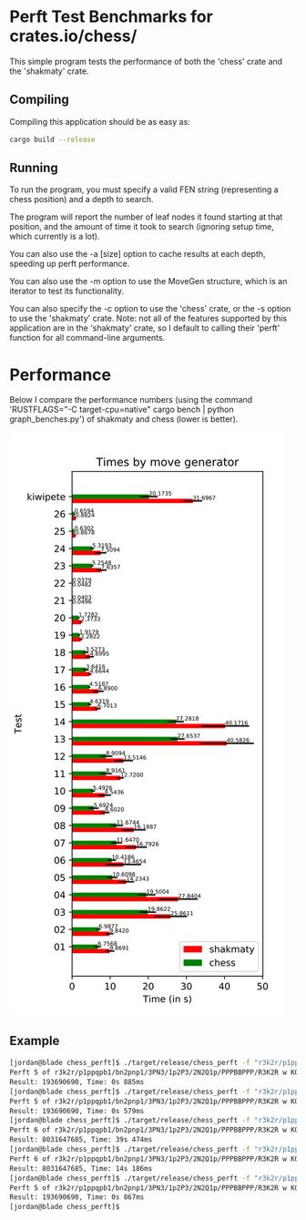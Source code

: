 # Perft Test Benchmarks for crates.io/chess/

This simple program tests the performance of both the 'chess' crate and the 'shakmaty' crate.

## Compiling

Compiling this application should be as easy as:

```bash
cargo build --release
```

## Running

To run the program, you must specify a valid FEN string (representing a chess position) and a depth to search.

The program will report the number of leaf nodes it found starting at that position, and the amount of time it took to search (ignoring setup time, which currently is a lot).

You can also use the -a [size] option to cache results at each depth, speeding up perft performance.

You can also use the -m option to use the MoveGen structure, which is an iterator to test its functionality.

You can also specify the -c option to use the 'chess' crate, or the -s option to use the 'shakmaty' crate.  Note: not all of the features supported by this application are in the 'shakmaty' crate, so I default to calling their 'perft' function for all command-line arguments.

# Performance

Below I compare the performance numbers (using the command 'RUSTFLAGS="-C target-cpu=native" cargo bench | python graph_benches.py') of shakmaty and chess (lower is better).

![Performance Numbers SVG](./performance.svg)

## Example

```bash
[jordan@blade chess_perft]$ ./target/release/chess_perft -f "r3k2r/p1ppqpb1/bn2pnp1/3PN3/1p2P3/2N2Q1p/PPPBBPPP/R3K2R w KQkq - 0 1" -d 5 # Test the KiwiPete Position
Perft 5 of r3k2r/p1ppqpb1/bn2pnp1/3PN3/1p2P3/2N2Q1p/PPPBBPPP/R3K2R w KQkq - 0 1
Result: 193690690, Time: 0s 885ms
[jordan@blade chess_perft]$ ./target/release/chess_perft -f "r3k2r/p1ppqpb1/bn2pnp1/3PN3/1p2P3/2N2Q1p/PPPBBPPP/R3K2R w KQkq - 0 1" -d 5 -c 65536 # Test the KiwiPete Position With Cache
Perft 5 of r3k2r/p1ppqpb1/bn2pnp1/3PN3/1p2P3/2N2Q1p/PPPBBPPP/R3K2R w KQkq - 0 1
Result: 193690690, Time: 0s 579ms
[jordan@blade chess_perft]$ ./target/release/chess_perft -f "r3k2r/p1ppqpb1/bn2pnp1/3PN3/1p2P3/2N2Q1p/PPPBBPPP/R3K2R w KQkq - 0 1" -d 6 # Test the KiwiPete Position at Higher Depth
Perft 6 of r3k2r/p1ppqpb1/bn2pnp1/3PN3/1p2P3/2N2Q1p/PPPBBPPP/R3K2R w KQkq - 0 1
Result: 8031647685, Time: 39s 474ms
[jordan@blade chess_perft]$ ./target/release/chess_perft -f "r3k2r/p1ppqpb1/bn2pnp1/3PN3/1p2P3/2N2Q1p/PPPBBPPP/R3K2R w KQkq - 0 1" -d 6 -c 33554432 # Test the KiwiPete Position at Higher Depth With Cache
Perft 6 of r3k2r/p1ppqpb1/bn2pnp1/3PN3/1p2P3/2N2Q1p/PPPBBPPP/R3K2R w KQkq - 0 1
Result: 8031647685, Time: 14s 186ms
[jordan@blade chess_perft]$ ./target/release/chess_perft -f "r3k2r/p1ppqpb1/bn2pnp1/3PN3/1p2P3/2N2Q1p/PPPBBPPP/R3K2R w KQkq - 0 1" -d 5 -m # Test the KiwiPete Position with movegen
Perft 5 of r3k2r/p1ppqpb1/bn2pnp1/3PN3/1p2P3/2N2Q1p/PPPBBPPP/R3K2R w KQkq - 0 1
Result: 193690690, Time: 0s 867ms
[jordan@blade chess_perft]$

```


